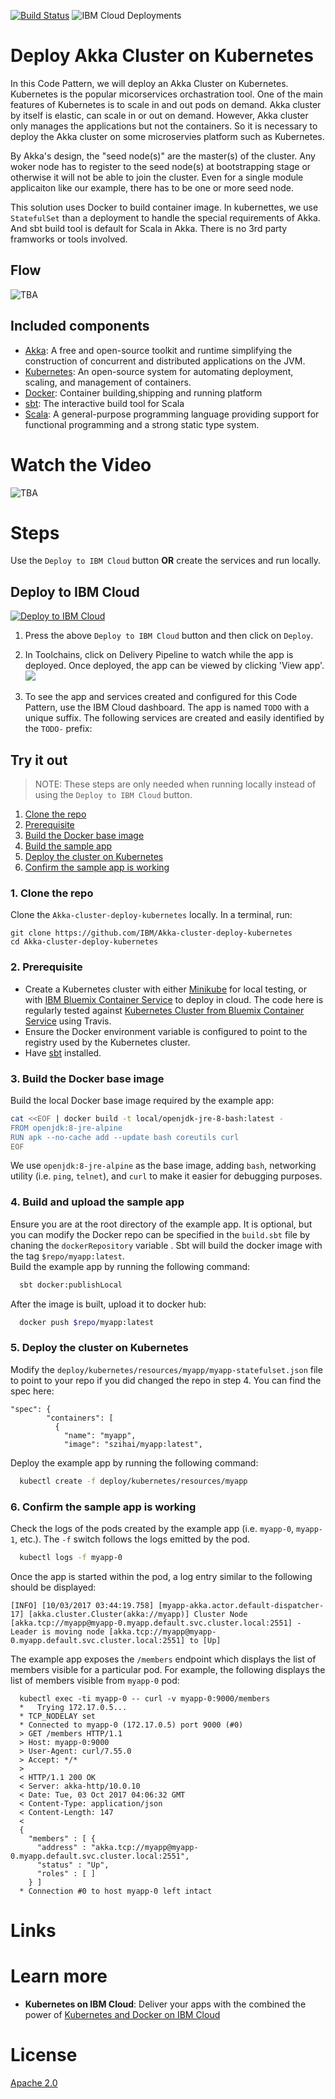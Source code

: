 
[![Build Status](https://travis-ci.org/IBM/watson-banking-chatbot.svg?branch=master)](https://travis-ci.org/IBM/watson-banking-chatbot)
![IBM Cloud Deployments](https://metrics-tracker.mybluemix.net/stats/527357940ca5e1027fbf945add3b15c4/badge.svg)
<!--Add a new Title and fill in the blanks -->
# Deploy Akka Cluster on Kubernetes
In this Code Pattern, we will deploy an Akka Cluster on Kubernetes. Kubernetes is the popular micorservices orchastration tool. One of the main features of Kubernetes is to scale in and out pods on demand. Akka cluster by itself is elastic, can scale in or out on demand. However, Akka cluster only manages the applications but not the containers. So it is necessary to deploy the Akka cluster on some microservies platform such as Kubernetes. 

By Akka's design, the "seed node(s)" are the master(s) of the cluster. Any woker node has to register to the seed node(s) at bootstrapping stage or otherwise it will not be able to join the cluster. Even for a single module applicaiton like our example, there has to be one or more seed node.   

This solution uses Docker to build container image. In kubernettes, we use `StatefulSet` than a deployment to handle the special requirements of Akka. And sbt build tool is default for Scala in Akka. There is no 3rd party framworks or tools involved. 

## Flow
<!--Remember to dump an image in this path-->
![TBA](doc/source/images/architecture.png)

<!--Update this section-->
## Included components
* [Akka](https://akka.io/): A free and open-source toolkit and runtime simplifying the construction of concurrent and distributed applications on the JVM.
* [Kubernetes](https://kubernetes.io): An open-source system for automating deployment, scaling, and management of containers.
* [Docker](https://www.docker.com): Container building,shipping and running platform
* [sbt](http://www.scala-sbt.org/): The interactive build tool for Scala
* [Scala](https://www.scala-lang.org/): A general-purpose programming language providing support for functional programming and a strong static type system.

<!--Update this section when the video is created-->
# Watch the Video
![TBA]()

# Steps
Use the ``Deploy to IBM Cloud`` button **OR** create the services and run locally.

## Deploy to IBM Cloud 
<!--Update the repo and tracking id-->
[![Deploy to IBM Cloud](https://metrics-tracker.mybluemix.net/stats/527357940ca5e1027fbf945add3b15c4/button.svg)](https://bluemix.net/deploy?repository=https://github.com/IBM/watson-banking-chatbot.git)

1. Press the above ``Deploy to IBM Cloud`` button and then click on ``Deploy``.

<!--optional step-->
2. In Toolchains, click on Delivery Pipeline to watch while the app is deployed. Once deployed, the app can be viewed by clicking 'View app'.
![](doc/source/images/toolchain-pipeline.png)

<!--update with service names from manifest.yml-->
3. To see the app and services created and configured for this Code Pattern, use the IBM Cloud dashboard. The app is named `TODO` with a unique suffix. The following services are created and easily identified by the `TODO-` prefix:

## Try it out
> NOTE: These steps are only needed when running locally instead of using the ``Deploy to IBM Cloud`` button.

<!-- there are MANY updates necessary here, just screenshots where appropriate -->

1. [Clone the repo](#1-clone-the-repo)
2. [Prerequisite](#2-prerequisite)
3. [Build the Docker base image](#3-build-the-docker-base-image)
4. [Build the sample app](#4-build-the-sample-app)
5. [Deploy the cluster on Kubernetes](#5-deploy-the-cluster-on-kubernetes)
6. [Confirm the sample app is working](#6-confirm-the-sample-app-is-working)

### 1. Clone the repo

Clone the `Akka-cluster-deploy-kubernetes` locally. In a terminal, run:

```
git clone https://github.com/IBM/Akka-cluster-deploy-kubernetes
cd Akka-cluster-deploy-kubernetes
```

### 2. Prerequisite

* Create a Kubernetes cluster with either [Minikube](https://kubernetes.io/docs/getting-started-guides/minikube) for local testing, or with [IBM Bluemix Container Service](https://github.com/IBM/container-journey-template) to deploy in cloud. The code here is regularly tested against [Kubernetes Cluster from Bluemix Container Service](https://console.ng.bluemix.net/docs/containers/cs_ov.html#cs_ov) using Travis.
* Ensure the Docker environment variable is configured to point to the registry used by the Kubernetes cluster.
* Have [sbt](https://www.scala-sbt.org/download.html) installed.   

### 3. Build the Docker base image

Build the local Docker base image required by the example app:  

```bash
cat <<EOF | docker build -t local/openjdk-jre-8-bash:latest -
FROM openjdk:8-jre-alpine
RUN apk --no-cache add --update bash coreutils curl
EOF
```

We use `openjdk:8-jre-alpine` as the base image, adding `bash`, networking utility (i.e. `ping`, `telnet`), and `curl` to make it easier for debugging purposes.   


### 4. Build and upload the sample app
Ensure you are at the root directory of the example app. It is optional, but you can modify the Docker repo can be specified in the `build.sbt` file by chaning the `dockerRepository` variable . Sbt will build the docker image with the tag `$repo/myapp:latest`.    
Build the example app by running the following command:

```bash
  sbt docker:publishLocal
```
After the image is built, upload it to docker hub:
```bash
  docker push $repo/myapp:latest
```

### 5. Deploy the cluster on Kubernetes
Modify the `deploy/kubernetes/resources/myapp/myapp-statefulset.json` file to point to your repo if you did changed the repo in step 4. You can find the spec here:
```
"spec": {
        "containers": [
          {
            "name": "myapp",
            "image": "szihai/myapp:latest",
```

Deploy the example app by running the following command:

```bash
  kubectl create -f deploy/kubernetes/resources/myapp
```

### 6. Confirm the sample app is working

Check the logs of the pods created by the example app (i.e. `myapp-0`, `myapp-1`, etc.). The `-f` switch follows the logs emitted by the pod.

```bash
  kubectl logs -f myapp-0
```

Once the app is started within the pod, a log entry similar to the following should be displayed:

```
[INFO] [10/03/2017 03:44:19.758] [myapp-akka.actor.default-dispatcher-17] [akka.cluster.Cluster(akka://myapp)] Cluster Node [akka.tcp://myapp@myapp-0.myapp.default.svc.cluster.local:2551] - Leader is moving node [akka.tcp://myapp@myapp-0.myapp.default.svc.cluster.local:2551] to [Up]
```

The example app exposes the `/members` endpoint which displays the list of members visible for a particular pod. For example, the following displays the list of members visible from `myapp-0` pod:

```
  kubectl exec -ti myapp-0 -- curl -v myapp-0:9000/members
  *   Trying 172.17.0.5...
  * TCP_NODELAY set
  * Connected to myapp-0 (172.17.0.5) port 9000 (#0)
  > GET /members HTTP/1.1
  > Host: myapp-0:9000
  > User-Agent: curl/7.55.0
  > Accept: */*
  >
  < HTTP/1.1 200 OK
  < Server: akka-http/10.0.10
  < Date: Tue, 03 Oct 2017 04:06:32 GMT
  < Content-Type: application/json
  < Content-Length: 147
  <
  {
    "members" : [ {
      "address" : "akka.tcp://myapp@myapp-0.myapp.default.svc.cluster.local:2551",
      "status" : "Up",
      "roles" : [ ]
    } ]
  * Connection #0 to host myapp-0 left intact
```


# Links

<!-- pick the relevant ones from below -->
# Learn more

* **Kubernetes on IBM Cloud**: Deliver your apps with the combined the power of [Kubernetes and Docker on IBM Cloud](https://www.ibm.com/cloud-computing/bluemix/containers)

<!--keep this-->

# License
[Apache 2.0](LICENSE)
